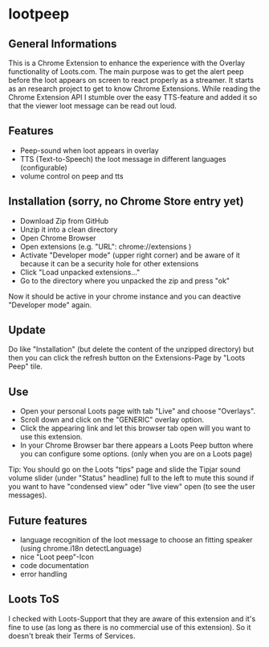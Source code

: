 # lootpeep

## General Informations
This is a Chrome Extension to enhance the experience with the Overlay functionality of Loots.com. The main purpose was to get the alert peep before the loot appears on screen to react properly as a streamer. It starts as an research project to get to know Chrome Extensions. While reading the Chrome Extension API I stumble over the easy TTS-feature and added it so that the viewer loot message can be read out loud.

## Features
- Peep-sound when loot appears in overlay
- TTS (Text-to-Speech) the loot message in different languages (configurable)
- volume control on peep and tts

## Installation (sorry, no Chrome Store entry yet)
- Download Zip from GitHub
- Unzip it into a clean directory
- Open Chrome Browser
- Open extensions (e.g. "URL": chrome://extensions )
- Activate "Developer mode" (upper right corner) and be aware of it because it can be a security hole for other extensions
- Click "Load unpacked extensions..."
- Go to the directory where you unpacked the zip and press "ok"

Now it should be active in your chrome instance and you can deactive "Developer mode" again.

## Update
Do like "Installation" (but delete the content of the unzipped directory) but then you can click the refresh button on the Extensions-Page by "Loots Peep" tile.

## Use
- Open your personal Loots page with tab "Live" and choose "Overlays". 
- Scroll down and click on the "GENERIC" overlay option.
- Click the appearing link and let this browser tab open will you want to use this extension.
- In your Chrome Browser bar there appears a Loots Peep button where you can configure some options. (only when you are on a Loots page)

Tip: You should go on the Loots "tips" page and slide the Tipjar sound volume slider (under "Status" headline) full to the left to mute this sound if you want to have "condensed view" oder "live view" open (to see the user messages).

## Future features
- language recognition of the loot message to choose an fitting speaker (using chrome.i18n detectLanguage)
- nice "Loot peep"-Icon
- code documentation
- error handling

## Loots ToS
I checked with Loots-Support that they are aware of this extension and it's fine to use (as long as there is no commercial use of this extension).
So it doesn't break their Terms of Services.
